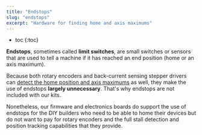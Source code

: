 ```yaml
---
title: "Endstops"
slug: "endstops"
excerpt: "Hardware for finding home and axis maximums"
---
```


* toc
{:toc}

**Endstops**, sometimes called **limit switches**, are small switches or sensors that are used to tell a machine if it has reached an end position (home or an axis maximum).

Because both rotary encoders and back-current sensing stepper drivers can [detect the home position and axis maximums](../arduino-firmware/stall-detection.md) as well, they make the use of endstops **largely unnecessary**. That's why endstops are not included with our kits.

Nonetheless, our firmware and electronics boards do support the use of endstops for the DIY builders who need to be able to home their devices but do not want to pay for rotary encoders and the full stall detection and position tracking capabilities that they provide.
